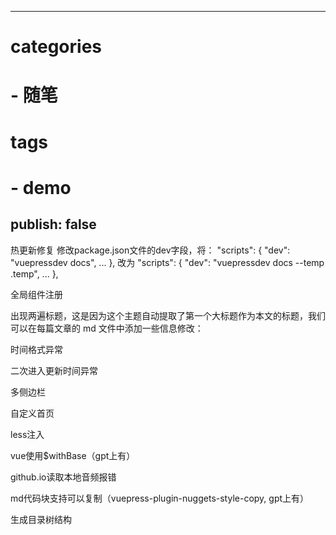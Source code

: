 <!--
 * @Author: srcheng 17755456856@163.com
 * @Date: 2023-04-12 17:41:53
 * @LastEditors: srcheng 17755456856@163.com
 * @LastEditTime: 2023-04-20 16:15:37
 * @FilePath: \blog\docs\blogs\2.md
 * @Description: 这是默认设置,请设置`customMade`, 打开koroFileHeader查看配置 进行设置: https://github.com/OBKoro1/koro1FileHeader/wiki/%E9%85%8D%E7%BD%AE
-->
---

# categories

# - 随笔

# tags

# - demo

publish: false
---

热更新修复
修改package.json文件的dev字段，将：
"scripts": {
    "dev": "vuepressdev docs",
    ...
},
改为
"scripts": {
    "dev": "vuepressdev docs --temp .temp",
    ...
},

全局组件注册

出现两遍标题，这是因为这个主题自动提取了第一个大标题作为本文的标题，我们可以在每篇文章的 md 文件中添加一些信息修改：

时间格式异常

二次进入更新时间异常

多侧边栏

自定义首页

less注入

vue使用$withBase（gpt上有）

github.io读取本地音频报错

md代码块支持可以复制（vuepress-plugin-nuggets-style-copy, gpt上有）

生成目录树结构
